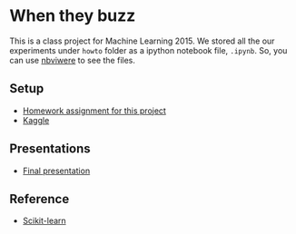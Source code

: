 # When they buzz
This is a class project for Machine Learning 2015. We stored all the our experiments under `howto` folder as a ipython notebook file, `.ipynb`. So, you can use [nbviwere](http://nbviewer.ipython.org) to see the files.

## Setup
* [Homework assignment for this project](https://github.com/ezubaric/ml-hw/blob/master/project/assign.md)
* [Kaggle](https://inclass.kaggle.com/c/when-they-buzz2/)

## Presentations
* [Final presentation](https://goo.gl/5Av9h0)

## Reference
* [Scikit-learn](http://scikit-learn.org/stable/)
